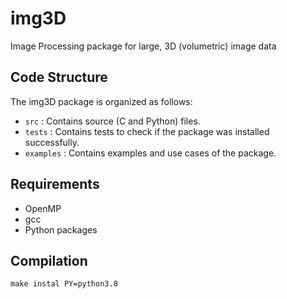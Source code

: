 # img3D
Image Processing package for large, 3D (volumetric) image data



## Code Structure

The img3D package is organized as follows:  
* `src`      : Contains source (C and Python) files.  
* `tests`    : Contains tests to check if the package was installed successfully.  
* `examples` : Contains examples and use cases of the package.  



## Requirements

* OpenMP  
* gcc
* Python packages



## Compilation

```
make instal PY=python3.8
```




